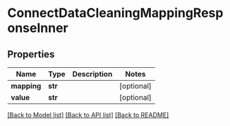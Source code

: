 # ConnectDataCleaningMappingResponseInner

## Properties
Name | Type | Description | Notes
------------ | ------------- | ------------- | -------------
**mapping** | **str** |  | [optional] 
**value** | **str** |  | [optional] 

[[Back to Model list]](../README.md#documentation-for-models) [[Back to API list]](../README.md#documentation-for-api-endpoints) [[Back to README]](../README.md)

